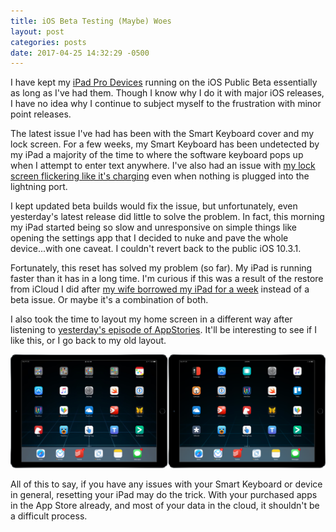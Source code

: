 ```yaml
---
title: iOS Beta Testing (Maybe) Woes
layout: post
categories: posts
date: 2017-04-25 14:32:29 -0500
---
```



I have kept my [iPad Pro Devices](https://mobile.twitter.com/pschiller/status/725791354769399808) running on the iOS Public Beta essentially as long as I've had them. Though I know why I do it with major iOS releases, I have no idea why I continue to subject myself to the frustration with minor point releases.

The latest issue I've had has been with the Smart Keyboard cover and my lock screen. For a few weeks, my Smart Keyboard has been undetected by my iPad a majority of the time to where the software keyboard pops up when I attempt to enter text anywhere. I've also had an issue with [my lock screen flickering like it's charging](https://twitter.com/craigmcclellan/status/856580755480346626) even when nothing is plugged into the lightning port.

I kept updated beta builds would fix the issue, but unfortunately, even yesterday's latest release did little to solve the problem. In fact, this morning my iPad started being so slow and unresponsive on simple things like opening the settings app that I decided to nuke and pave the whole device...with one caveat. I couldn't revert back to the public iOS 10.3.1.

Fortunately, this reset has solved my problem (so far). My iPad is running faster than it has in a long time. I'm curious if this was a result of the restore from iCloud I did after [my wife borrowed my iPad for a week](https://theclassnerd.com/the-singlepad-lifestyle-6009b2595f84) instead of a beta issue. Or maybe it's a combination of both.

I also took the time to layout my home screen in a different way after listening to [yesterday's episode of AppStories](https://overcast.fm/+I5Cn4AmVs). It'll be interesting to see if I like this, or I go back to my old layout.

![](/assets/img/4-25-homescreens.png)

All of this to say, if you have any issues with your Smart Keyboard or device in general, resetting your iPad may do the trick. With your purchased apps in the App Store already, and most of your data in the cloud, it shouldn't be a difficult process.